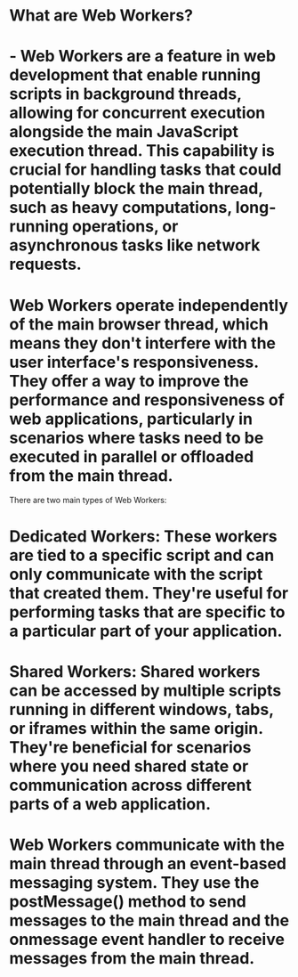 # What are Web Workers?

# - Web Workers are a feature in web development that enable running scripts in background threads, allowing for concurrent execution alongside the main JavaScript execution thread. This capability is crucial for handling tasks that could potentially block the main thread, such as heavy computations, long-running operations, or asynchronous tasks like network requests.

# Web Workers operate independently of the main browser thread, which means they don't interfere with the user interface's responsiveness. They offer a way to improve the performance and responsiveness of web applications, particularly in scenarios where tasks need to be executed in parallel or offloaded from the main thread.

There are two main types of Web Workers:

# Dedicated Workers: These workers are tied to a specific script and can only communicate with the script that created them. They're useful for performing tasks that are specific to a particular part of your application.

# Shared Workers: Shared workers can be accessed by multiple scripts running in different windows, tabs, or iframes within the same origin. They're beneficial for scenarios where you need shared state or communication across different parts of a web application.

# Web Workers communicate with the main thread through an event-based messaging system. They use the postMessage() method to send messages to the main thread and the onmessage event handler to receive messages from the main thread.
